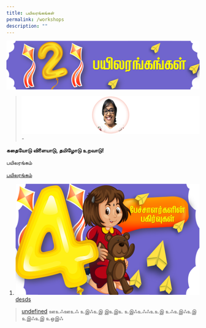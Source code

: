 ```yaml
---
title: பயிலரங்கங்கள்
permalink: /workshops
description: ""
---
```


![](/images/Picture5s.png)

> ![](/images/Jeeva2.png)  - 

<div class="bp-dropdown is-hoverable">
            <div class="bp-dropdown-trigger">
                <a class="bp-button bp-dropdown-button is-fullwidth" aria-haspopup="true" aria-controls="dropdown-menu">
                    <span><b><p>கதையோடு விளையாடு, தமிழோடு உறவாடு!</p></b></span>
                    <span class="icon is-small">
                        <i class="sgds-icon sgds-icon-chevron-down is-size-4" aria-hidden="true"></i>
                    </span>
                </a>
            </div>
            <div class="bp-dropdown-menu has-text-left hide" id="dropdown-menu" role="menu">
                <div class="bp-dropdown-content"><a class="bp-dropdown-item third-level-nav-header-mobile ">
                                    <p>பயிலரங்கம்<i class="sgds-icon sgds-icon-chevron-down is-pulled-right is-size-4" aria-hidden="true"></i></p>
                                </a>
                                <div class="third-level-nav-div-mobile is-hidden"><a class="bp-dropdown-item third-level-nav-item-mobile " href="/workshops/ms-jeeva-raghunath/">
                                <p>பயிலரங்கம்</p>

1. ![](/images/Balloon%203.png) desds 




>[undefined](www.tllpc.sg) 
> ஊஉஃஊஉஃ 
> உஇஃஉஇ
> இஉஇஉ
> உஇஃஉஃஃஉஉஇ
> உஃஉஇஃஉஇ
> உஇஃஉஇ
> உஒஇஃ 
>